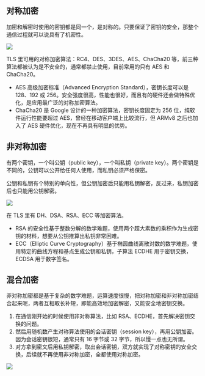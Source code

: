 ## 对称加密

加密和解密时使用的密钥都是同一个，是对称的。只要保证了密钥的安全，那整个通信过程就可以说具有了机密性。

![](https://blog-1252173264.cos.ap-shanghai.myqcloud.com/1653731990547-239993aa-4297-48af-98e1-7e7075fefecb.png)

TLS 里可用的对称加密算法：RC4、DES、3DES、AES、ChaCha20 等，前三种算法都被认为是不安全的，通常都禁止使用，目前常用的只有 AES 和 ChaCha20。

- AES 高级加密标准（Advanced Encryption Standard），密钥长度可以是 128、192 或 256。安全强度很高，性能也很好，而且有的硬件还会做特殊优化，是应用最广泛的对称加密算法。
- ChaCha20 是 Google 设计的一种加密算法，密钥长度固定为 256 位，纯软件运行性能要超过 AES，曾经在移动客户端上比较流行，但 ARMv8 之后也加入了 AES 硬件优化，现在不再具有明显的优势。

## 非对称加密

有两个密钥，一个叫公钥（public key），一个叫私钥（private key）。两个密钥是不同的，公钥可以公开给任何人使用，而私钥必须严格保密。

公钥和私钥有个特别的单向性，但公钥加密后只能用私钥解密，反过来，私钥加密后也只能用公钥解密。

![](https://blog-1252173264.cos.ap-shanghai.myqcloud.com/1653732399481-17d791ae-3dc9-4d96-b67b-0107245ede35.png)

在 TLS 里有 DH、DSA、RSA、ECC 等加密算法。

- RSA 的安全性基于整数分解的数学难题，使用两个超大素数的乘积作为生成密钥的材料，想要从公钥推算出私钥非常困难。
- ECC（Elliptic Curve Cryptography）基于椭圆曲线离散对数的数学难题，使用特定的曲线方程和基点生成公钥和私钥，子算法 ECDHE 用于密钥交换，ECDSA 用于数字签名。

## 混合加密

非对称加密都是基于复杂的数学难题，运算速度很慢，把对称加密和非对称加密结合起来呢，两者互相取长补短，即能高效地加密解密，又能安全地密钥交换。

1. 在通信刚开始的时候使用非对称算法，比如 RSA、ECDHE，首先解决密钥交换的问题。
2. 然后用随机数产生对称算法使用的会话密钥（session key），再用公钥加密。因为会话密钥很短，通常只有 16 字节或 32 字节，所以慢一点也无所谓。
3. 对方拿到密文后用私钥解密，取出会话密钥，双方就实现了对称密钥的安全交换，后续就不再使用非对称加密，全都使用对称加密。

![](https://blog-1252173264.cos.ap-shanghai.myqcloud.com/1653732757127-5b12bcc5-01a8-4ed9-81f2-2fd47534df66.png)
